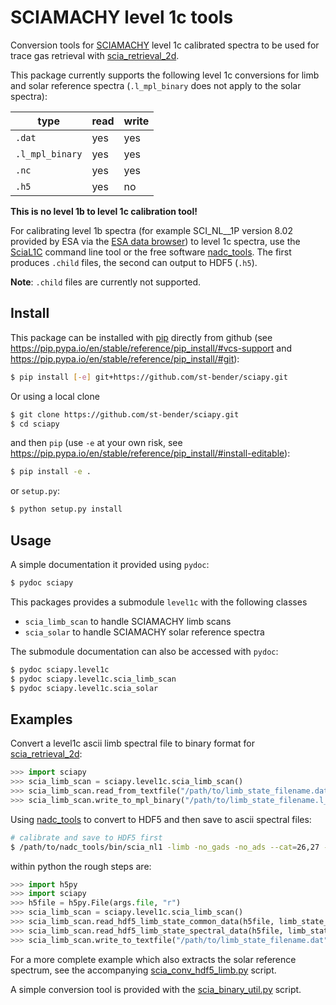 # SCIAMACHY level 1c tools

Conversion tools for [SCIAMACHY](www.sciamachy.org) level 1c
calibrated spectra to be used for trace gas retrieval with
[scia\_retrieval\_2d](https://github.com/st-bender/scia_retrieval_2d).

This package currently supports the following level 1c conversions
for limb and solar reference spectra
(`.l_mpl_binary` does not apply to the solar spectra):

 type            | read | write
-----------------|------|-------
 `.dat`          | yes  | yes
 `.l_mpl_binary` | yes  | yes
 `.nc`           | yes  | yes
 `.h5`           | yes  | no

**This is no level 1b to level 1c calibration tool!**

For calibrating level 1b spectra (for example SCI\_NL\_\_1P version 8.02
provided by ESA via the
[ESA data browser](https://earth.esa.int/web/guest/data-access/browse-data-products))
to level 1c spectra, use the
[SciaL1C](https://earth.esa.int/web/guest/software-tools/content/-/article/scial1c-command-line-tool-4073)
command line tool or the free software
[nadc\_tools](https://github.com/rmvanhees/nadc_tools).
The first produces `.child` files, the second can output to HDF5 (`.h5`).

**Note**: `.child` files are currently not supported.

## Install

This package can be installed with [pip](https://pip.pypa.io) directly
from github (see https://pip.pypa.io/en/stable/reference/pip_install/#vcs-support
and https://pip.pypa.io/en/stable/reference/pip_install/#git):
```sh
$ pip install [-e] git+https://github.com/st-bender/sciapy.git
```

Or using a local clone
```sh
$ git clone https://github.com/st-bender/sciapy.git
$ cd sciapy
```
and then `pip` (use `-e` at your own risk, see
https://pip.pypa.io/en/stable/reference/pip_install/#install-editable):
```sh
$ pip install -e .
```
or `setup.py`:
```sh
$ python setup.py install
```

## Usage

A simple documentation it provided using `pydoc`:
```sh
$ pydoc sciapy
```

This packages provides a submodule `level1c` with the following classes
- `scia_limb_scan` to handle SCIAMACHY limb scans
- `scia_solar` to handle SCIAMACHY solar reference spectra

The submodule documentation can also be accessed with `pydoc`:
```sh
$ pydoc sciapy.level1c
$ pydoc sciapy.level1c.scia_limb_scan
$ pydoc sciapy.level1c.scia_solar
````

## Examples

Convert a level1c ascii limb spectral file to binary format for
[scia\_retrieval\_2d](https://github.com/st-bender/scia_retrieval_2d):
```py
>>> import sciapy
>>> scia_limb_scan = sciapy.level1c.scia_limb_scan()
>>> scia_limb_scan.read_from_textfile("/path/to/limb_state_filename.dat")
>>> scia_limb_scan.write_to_mpl_binary("/path/to/limb_state_filename.l_mpl_binary")
```

Using [nadc\_tools](https://github.com/rmvanhees/nadc_tools) to convert
to HDF5 and then save to ascii spectral files:
```sh
# calibrate and save to HDF5 first
$ /path/to/nadc_tools/bin/scia_nl1 -limb -no_gads -no_ads --cat=26,27 --channel=1 --cal=1,2,4,5+,6,7,9,E,N -hdf5 -compress /path/to/L1b_v8.02/SCI_NL__1PYDPA.N1 --output=SCI_NL__1PYDPA.N1.ch1.h5
```
within python the rough steps are:
```py
>>> import h5py
>>> import sciapy
>>> h5file = h5py.File(args.file, "r")
>>> scia_limb_scan = sciapy.level1c.scia_limb_scan()
>>> scia_limb_scan.read_hdf5_limb_state_common_data(h5file, limb_state_id, id, cluster_id)
>>> scia_limb_scan.read_hdf5_limb_state_spectral_data(h5file, limb_state_id, cluster_id)
>>> scia_limb_scan.write_to_textfile("/path/to/limb_state_filename.dat")
```
For a more complete example which also extracts the solar reference spectrum,
see the accompanying [scia\_conv\_hdf5\_limb.py](./scripts/scia_conv_hdf5_limb.py) script.

A simple conversion tool is provided with the
[scia\_binary\_util.py](./scripts/scia_binary_util.py) script.
